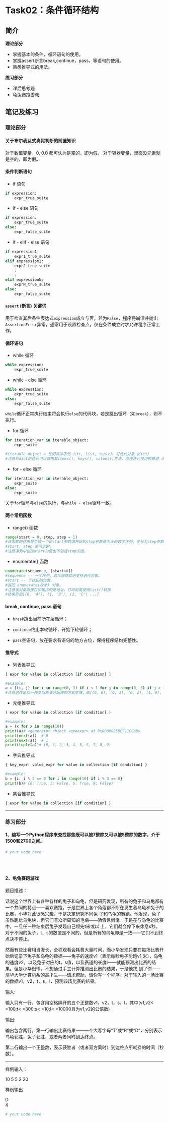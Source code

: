 # Task02：条件循环结构

## 简介

**理论部分**

- 掌握基本的条件，循环语句的使用。
- 掌握assert断言break,continue，pass，等语句的使用。
- 熟悉推导式的用法。

**练习部分**

- 课后思考题
- 龟兔赛跑游戏

## 笔记及练习

### 理论部分

#### 关于布尔表达式真假判断的前置知识

对于数值变量，0, 0.0 都可认为是空的，即为假。
对于容器变量，里面没元素就是空的，即为假。

#### 条件判断语句

* if 语句
```python
if expression:
    expr_true_suite
```

* if - else 语句
```python
if expression:
    expr_true_suite
else:
    expr_false_suite
```

* if - elif - else 语句
```python
if expression1:
    expr1_true_suite
elif expression2:
    expr2_true_suite
    .
    .
elif expressionN:
    exprN_true_suite
else:
    expr_false_suite
```

#### `assert` (断言) 关键词

用于检查其后条件表达式`expression`成立与否，若为`False`，程序将崩溃并抛出`AssertionError`异常，通常用于设置检查点，仅在条件成立时才允许程序正常工作。

#### 循环语句

* while 循环
```python
while expression:
    expr_true_suite
```

* while - else 循环
```python
while expression:
    expr_true_suite
else:
    expr_false_suite
```
`while`循环正常执行结束将会执行`else`的代码块，若是跳出循环（如`break`），则不执行。

* for 循环
```python
for iteration_var in iterable_object:
    expr_suite

#iterable_object = 任何有序序列（str, list, tuple）、可迭代对象（dict）
#注意对dict的迭代可以调用其items(), keys(), values()方法，直接迭代使用的是键（key）
```

* for - else 循环
```python
for iteration_var in iterable_object:
    expr_suite
else:
    expr_suite    
```
关于`for`循环与`else`的执行，与`while - else`循环一致。

#### 两个常用函数

* range() 函数
```python
range(start = 0, stop, step = 1)
#该函数的作用是生成一个由start参数值开始到stop参数值为止的数字序列，步长为step参数值。
#start, step 是可选的。
#注意序列中包括start的值但不包括stop的值。
```

* enumerate() 函数
```python
enumerate(sequence, [start=0])
#sequence -- 一个序列、迭代器或其他支持迭代对象。
#start -- 下标起始位置。
#返回 enumerate(枚举) 对象。
#注意该对象直接打印输出的是地址，打印前需使用list()转换
#结果形如[(0, 'A'), (1, 'B'), (2, 'C') ...]
```

#### break, continue, pass 语句

* `break`跳出当前所在层循环；

* `continue`终止本轮循环，开始下轮循环；

* `pass`空语句，放在要求有语句的地方占位，保持程序结构完整性。

#### 推导式

* 列表推导式
```python
[ expr for value in collection [if condition] ]

#example:
a = [(i, j) for i in range(0, 3) if i < 1 for j in range(0, 3) if j > 1]
#注意这样是以一种类似乘法分配律的方式生成，即[(0, 0), (0, 1), (0, 2), (1, 0), (1, 1),...]
```

* 元组推导式
```python
( expr for value in collection [if condition] )

#example:
a = (x for x in range(10))
print(a)# <generator object <genexpr> at 0x0000025BE511CC48>
print(next(a))  # 0
print(next(a))  # 1
print(tuple(a))# (0, 1, 2, 3, 4, 5, 6, 7, 8, 9)
```

* 字典推导式
```python
{ key_expr: value_expr for value in collection [if condition] }

#example:
b = {i: i % 2 == 0 for i in range(10) if i % 3 == 0}
print(b)# {0: True, 3: False, 6: True, 9: False}
```

* 集合推导式
```python
{ expr for value in collection [if condition] }
```

---

### 练习部分

#### 1、编写一个Python程序来查找那些既可以被7整除又可以被5整除的数字，介于1500和2700之间。

```python
# your code here
   
   
   
```

#### 2、龟兔赛跑游戏

题目描述：

话说这个世界上有各种各样的兔子和乌龟，但是研究发现，所有的兔子和乌龟都有一个共同的特点——喜欢赛跑。于是世界上各个角落都不断在发生着乌龟和兔子的比赛，小华对此很感兴趣，于是决定研究不同兔  子和乌龟的赛跑。他发现，兔子虽然跑比乌龟快，但它们有众所周知的毛病——骄傲且懒惰，于是在与乌龟的比赛中，一旦任一秒结束后兔子发现自己领先t米或以  上，它们就会停下来休息s秒。对于不同的兔子，t，s的数值是不同的，但是所有的乌龟却是一致——它们不到终点决不停止。 

然而有些比赛相当漫长，全程观看会耗费大量时间，而小华发现只要在每场比赛开始后记录下兔子和乌龟的数据——兔子的速度v1（表示每秒兔子能跑v1  米），乌龟的速度v2，以及兔子对应的t，s值，以及赛道的长度l——就能预测出比赛的结果。但是小华很懒，不想通过手工计算推测出比赛的结果，于是他找 到了你——清华大学计算机系的高才生——请求帮助，请你写一个程序，对于输入的一场比赛的数据v1，v2，t，s，l，预测该场比赛的结果。

输入:

输入只有一行，包含用空格隔开的五个正整数v1，v2，t，s，l，其中(v1,v2< =100;t< =300;s< =10;l< =10000且为v1,v2的公倍数) 

输出:

输出包含两行，第一行输出比赛结果——一个大写字母“T”或“R”或“D”，分别表示乌龟获胜，兔子获胜，或者两者同时到达终点。 
  
第二行输出一个正整数，表示获胜者（或者双方同时）到达终点所耗费的时间（秒数）。 

------

样例输入：

10  5  5  2  20 

样例输出

D<br>
4

```python
# your code here
   

   
```
   
   

